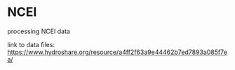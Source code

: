 # NCEI
processing NCEI data

link to data files: https://www.hydroshare.org/resource/a4ff2f63a9e44462b7ed7893a085f7ea/
